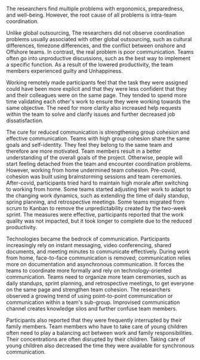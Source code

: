 The researchers find multiple problems with ergonomics, preparedness, and well-being. However, the root cause of all problems is intra-team coordination. 

Unlike global outsourcing, The researchers did not observe coordination problems usually associated with other global outsourcing, such as cultural differences, timezone differences, and the conflict between onshore and Offshore teams. In contrast, the real problem is poor communication. Teams often go into unproductive discussions, such as the best way to implement a specific function. As a result of the lowered productivity, the team members experienced guilty and Unhappiness. 

Working remotely made participants feel that the task they were assigned could have been more explicit and that they were less confident that they and their colleagues were on the same page. They tended to spend more time validating each other's work to ensure they were working towards the same objective. The need for more clarity also increased help requests within the team to solve and clarify issues and further decreased job dissatisfaction. 

The cure for reduced communication is strengthening group cohesion and effective communication. Teams with high group cohesion share the same goals and self-identity. They feel they belong to the same team and therefore are more motivated. Team members result in a better understanding of the overall goals of the project. Otherwise, people will start feeling detached from the team and encounter coordination problems. However, working from home undermined team cohesion. Pre-covid, cohesion was built using brainstorming sessions and team ceremonies. After-covid, participants tried hard to maintain high morale after switching to working from home. Some teams started adjusting their work to adapt to the changing work dynamics, such as extending the time of daily standup, spring planning, and retrospective meetings. Some teams migrated from scrum to Kanban to remove the unpredictability created by the two-week sprint. The measures were effective, participants reported that the work quality was not impacted, but it took longer to complete due to the reduced productivity. 

Technologies became the bedrock of communication. Participants increasingly rely on instant messaging, video conferencing, shared documents, and meeting minutes to communicate effectively. During work from home, face-to-face communication is removed; communication relies more on documentation and asynchronous communication. It forces the teams to coordinate more formally and rely on technology-oriented communication. Teams need to organize more team ceremonies,  such as daily standups, sprint planning, and retrospective meetings, to get everyone on the same page and strengthen team cohesion. The researchers observed a growing trend of using point-to-point communication or communication within a team's sub-group. Improvised communication channel creates knowledge silos and further confuse team members. 

Participants also reported that they were frequently interrupted by their family members. Team members who have to take care of young children often need to play a balancing act between work and family responsibilities. Their concentrations are often disrupted by their children. Taking care of young children also decreased the time they were available for synchronous communication.

